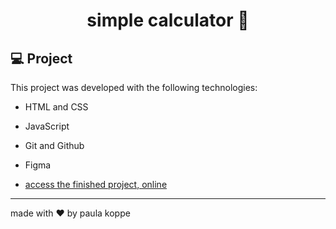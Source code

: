 # <h1 align="center"> simple calculator 🔢 </h1>

## 💻 Project

This project was developed with the following technologies:

- HTML and CSS
- JavaScript
- Git and Github
- Figma

- [access the finished project, online](https://paulakoppe.github.io/calculator/)

---

made with ♥ by paula koppe
